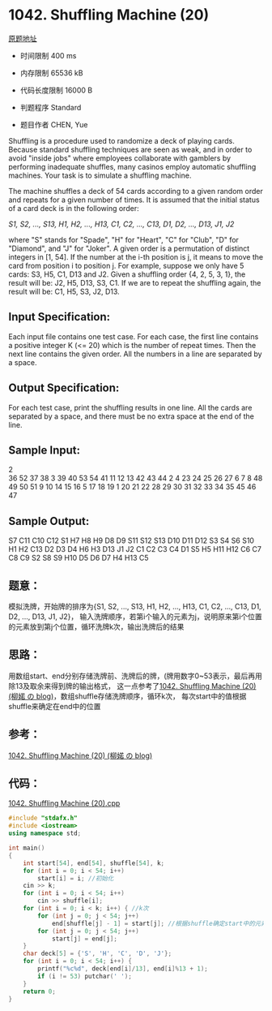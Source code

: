 # 1042. Shuffling Machine (20)
[原题地址](https://www.patest.cn/contests/pat-a-practise/1042)
* 时间限制 400 ms

* 内存限制 65536 kB

* 代码长度限制 16000 B

* 判题程序 Standard 

* 题目作者 CHEN, Yue


Shuffling is a procedure used to randomize a deck of playing cards. Because standard shuffling 
techniques are seen as weak, and in order to avoid "inside jobs" where employees collaborate with 
gamblers by performing inadequate shuffles, many casinos employ automatic shuffling machines. 
Your task is to simulate a shuffling machine.



The machine shuffles a deck of 54 cards according to a given random order and repeats for a given 
number of times. It is assumed that the initial status of a card deck is in the following order:

*S1, S2, ..., S13, H1, H2, ..., H13, C1, C2, ..., C13, D1, D2, ..., D13, J1, J2*

where "S" stands for "Spade", "H" for "Heart", "C" for "Club", "D" for "Diamond", and "J" for "Joker". 
A given order is a permutation of distinct integers in [1, 54]. If the number at the i-th position 
is j, it means to move the card from position i to position j. For example, suppose we only have 5 
cards: S3, H5, C1, D13 and J2. Given a shuffling order {4, 2, 5, 3, 1}, the result will be: J2, H5, 
D13, S3, C1. If we are to repeat the shuffling again, the result will be: C1, H5, S3, J2, D13.



## Input Specification: 

Each input file contains one test case. For each case, the first line contains a positive integer 
K (<= 20) which is the number of repeat times. Then the next line contains the given order. All the 
numbers in a line are separated by a space.



## Output Specification: 

For each test case, print the shuffling results in one line. All the cards are separated by a space, 
and there must be no extra space at the end of the line.



## Sample Input:


2  
36 52 37 38 3 39 40 53 54 41 11 12 13 42 43 44 2 4 23 24 25 26 27 6 7 8 48 49 50 51 9 10 14 15 16 5 17 18 19 1 20 21 22 28 29 30 31 32 33 34 35 45 46 47  


## Sample Output:

S7 C11 C10 C12 S1 H7 H8 H9 D8 D9 S11 S12 S13 D10 D11 D12 S3 S4 S6 S10 H1 H2 C13 D2 D3 D4 H6 H3 D13 J1 J2 C1 C2 C3 C4 D1 S5 H5 H11 H12 C6 C7 C8 C9 S2 S8 S9 H10 D5 D6 D7 H4 H13 C5  



## 题意：

模拟洗牌，开始牌的排序为{S1, S2, ..., S13, H1, H2, ..., H13, C1, C2, ..., C13, D1, D2, ..., D13, J1, J2}，
输入洗牌顺序，若第i个输入的元素为j，说明原来第i个位置的元素放到第j个位置，循环洗牌k次，输出洗牌后的结果

## 思路：

用数组start、end分别存储洗牌前、洗牌后的牌，(牌用数字0~53表示，最后再用除13及取余来得到牌的输出格式，
这一点参考了[1042. Shuffling Machine (20) (柳婼 の blog)](https://www.liuchuo.net/archives/2019 )，数组shuffle存储洗牌顺序，循环k次，
每次start中的值根据shuffle来确定在end中的位置


## 参考：

[1042. Shuffling Machine (20) (柳婼 の blog)](https://www.liuchuo.net/archives/2019 )


## 代码：

[1042. Shuffling Machine (20).cpp](https://github.com/jerrykcode/PAT-Practise/blob/master/PAT%20Advanced%20Level%20Practise/1042.%20Shuffling%20Machine%20(20)/1042.%20Shuffling%20Machine%20(20).cpp)


```cpp
#include "stdafx.h"
#include <iostream>
using namespace std;

int main()
{
	int start[54], end[54], shuffle[54], k;
	for (int i = 0; i < 54; i++)
		start[i] = i; //初始化
	cin >> k;
	for (int i = 0; i < 54; i++)
		cin >> shuffle[i];
	for (int i = 0; i < k; i++) { //k次
		for (int j = 0; j < 54; j++)
			end[shuffle[j] - 1] = start[j]; //根据shuffle确定start中的元素在end中的位置
		for (int j = 0; j < 54; j++)
			start[j] = end[j];
	}
	char deck[5] = {'S', 'H', 'C', 'D', 'J'};
	for (int i = 0; i < 54; i++) {
		printf("%c%d", deck[end[i]/13], end[i]%13 + 1);
		if (i != 53) putchar(' ');
	}
    return 0;
}
```
